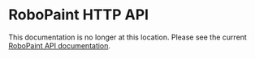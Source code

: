 # RoboPaint HTTP API

This documentation is no longer at this location. Please see the current [RoboPaint API documentation](https://github.com/evil-mad/robopaint-mode-remote/blob/master/API.md).
